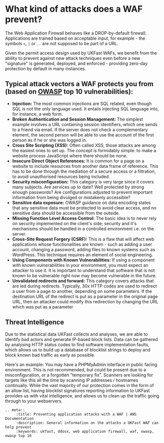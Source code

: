 # What kind of attacks does a WAF prevent?

The Web Application Firewall behaves like a DROP-by-default firewall.  Applications are trained based on acceptable input, for example - the symbols `<`, `|` or `..` are not supposed to be part of a URL.

Given the permit access design used by UKFast WAFs, we benefit from the ability to prevent against new attack techniques even before a new "signature" is generated, deployed, and enforced - providing zero-day protection by default in many instances.

## Typical attack vectors a WAF protects you from (based on [OWASP](https://www.owasp.org/index.php/Main_Page) top 10 vulnerabilities):

 - <b>Injection:</b> The most common injections are SQL related, even though SQL is not the only language used. It entails injecting SQL language into, for instance, a web form.
 - <b>Broken Authentication and Session Management:</b> The simplest example involves a URL containing session identifiers, which one sends to a friend via email. If the server does not check a complementary element, the second person will be able to use the account of the first person as if he or she was logged in.
 - <b>Cross Site Scripting (XSS):</b> Often called XSS, those attacks are among the easiest ones to set up. The concept is formidably simple: to make a website process JavaScript where there should be none.
 - <b>Insecure Direct Object References:</b> It is common for a page on a website to include resources from another data frame of reference. This has to be done through the mediation of a secure access or a filtration, to avoid unauthorised resources being included.
 - <b>Security misconfiguration:</b> This category is very large since it covers many subjects. Are services up to date? Well protected by strong enough passwords? Are configurations adjusted to prevent important information from being divulged or mistakenly accessible?
 - <b>Sensitive data exposure:</b> OWASP guidance on data encoding states that any sensitive data must be protected to avoid clear access, and no sensitive data should be accessible from the outside.
 - <b>Missing Function Level Access Control:</b> The basic idea is to never rely on security implemented on the client's side; security and it's mechanisms should be handled in a controlled environment i.e. on the server.
 - <b>Cross-Site Request Forgery (CSRF):</b> This is a flaw that will affect web applications whose functionalities are known -  such as adding a user account, changing a password, adding files to known systems such as WordPress. This technique requires an element of social engineering.
 - <b>Using Components with Known Vulnerabilities:</b> If using a component with known vulnerabilities in your environment, you must expect an attacker to use it. It is important to understand that software that is not known to be vulnerable right now may become vulnerable in the future.
 - <b>Unvalidated redirects and forward:</b> This category covers attacks that are led during redirects. Typically, 30x HTTP codes are used to redirect a user from a page to another, depending on some parameters. If the destination URL of the redirect is put as a parameter in the original page URL, then an attacker could modify this redirection by changing the URL which was put as a parameter

## Threat Intelligence

Due to the statistical data UKFast collects and analyses, we are able to identify bad actors and generate IP-based block lists. Data can be gathered by analysing HTTP status codes to find software implementation faults, which allows us to build up a database of blocklist strings to deploy and block known bad traffic as early as possible.

Here's an example: You may have a PHPMyAdmin interface in public facing environment. This is not recommended, but could be present due to a misconfiguration, or a forgotten "temporary fix". Scanners are looking for targets like this all the time by scanning IP addresses / hostnames continually. While the vast majority of our protection comes in the form of an allow list, having blocklist signatures reporting information to UKFast provides us with vital intelligence, and allows us to clean up the traffic going through to your webservers.



```eval_rst
.. meta::
     :title: Preventing application attacks with a WAF | ANS Documentation
     :description: General information on the attacks a UKFast WAF can help prevent
     :keywords: ukfast, ddosx, web application firewall, waf, owasp, owasp top 10
```
